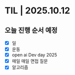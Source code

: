 # TIL | 2025.10.12

## 오늘 진행 순서 예정

-   [x] 일
-   [x] 운동
-   [x] open ai Dev day 2025
-   [x] 매일 매일 면접 질문
-   [x] 알고리즘
